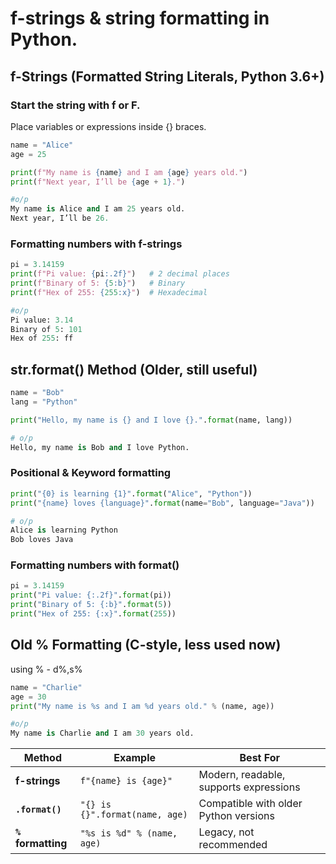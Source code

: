 # f-strings & string formatting in Python.

## f-Strings (Formatted String Literals, Python 3.6+)

### Start the string with f or F.

Place variables or expressions inside {} braces.

```py
name = "Alice"
age = 25

print(f"My name is {name} and I am {age} years old.")
print(f"Next year, I’ll be {age + 1}.")

#o/p
My name is Alice and I am 25 years old.
Next year, I’ll be 26.
```

### Formatting numbers with f-strings

```py
pi = 3.14159
print(f"Pi value: {pi:.2f}")   # 2 decimal places
print(f"Binary of 5: {5:b}")   # Binary
print(f"Hex of 255: {255:x}")  # Hexadecimal

#o/p
Pi value: 3.14
Binary of 5: 101
Hex of 255: ff

```

## str.format() Method (Older, still useful)

```py
name = "Bob"
lang = "Python"

print("Hello, my name is {} and I love {}.".format(name, lang))

# o/p
Hello, my name is Bob and I love Python.

```
### Positional & Keyword formatting

```py
print("{0} is learning {1}".format("Alice", "Python"))
print("{name} loves {language}".format(name="Bob", language="Java"))

# o/p
Alice is learning Python
Bob loves Java

```
### Formatting numbers with format()

```py
pi = 3.14159
print("Pi value: {:.2f}".format(pi))
print("Binary of 5: {:b}".format(5))
print("Hex of 255: {:x}".format(255))

```
##  Old % Formatting (C-style, less used now)

using % - d%,s%

```py
name = "Charlie"
age = 30
print("My name is %s and I am %d years old." % (name, age))

#o/p
My name is Charlie and I am 30 years old.

```

| Method             | Example                        | Best For                                 |
| ------------------ | ------------------------------ | ---------------------------------------- |
| **f-strings**      | `f"{name} is {age}"`           |  Modern, readable, supports expressions |
| **`.format()`**    | `"{} is {}".format(name, age)` |  Compatible with older Python versions  |
| **`%` formatting** | `"%s is %d" % (name, age)`     |  Legacy, not recommended                  |
